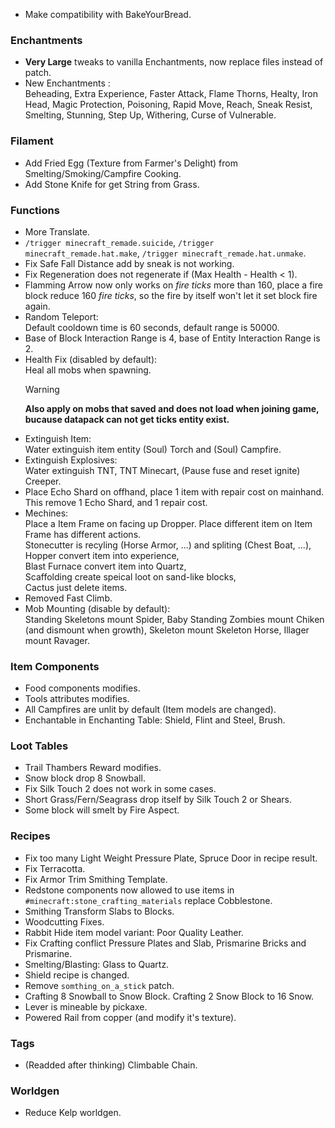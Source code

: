 - Make compatibility with BakeYourBread.

### Enchantments

- **Very Large** tweaks to vanilla Enchantments, now replace files instead of patch.
- New Enchantments :  
  Beheading, Extra Experience, Faster Attack, Flame Thorns, Healty, Iron Head, Magic Protection, Poisoning, Rapid Move, Reach, Sneak Resist, Smelting, Stunning, Step Up, Withering, Curse of Vulnerable.

### Filament

- Add Fried Egg (Texture from Farmer's Delight) from Smelting/Smoking/Campfire Cooking.
- Add Stone Knife for get String from Grass.

### Functions

- More Translate.
- `/trigger minecraft_remade.suicide`, `/trigger minecraft_remade.hat.make`, `/trigger minecraft_remade.hat.unmake`.
- Fix Safe Fall Distance add by sneak is not working.
- Fix Regeneration does not regenerate if (Max Health - Health < 1).
- Flamming Arrow now only works on _fire ticks_ more than 160, place a fire block reduce 160 _fire ticks_, so the fire by itself won't let it set block fire again.
- Random Teleport:  
  Default cooldown time is 60 seconds, default range is 50000.
- Base of Block Interaction Range is 4, base of Entity Interaction Range is 2.
- Health Fix (disabled by default):  
  Heal all mobs when spawning.
  > [!WARNING]  
  > **Also apply on mobs that saved and does not load when joining game, bucause datapack can not get ticks entity exist.**
- Extinguish Item:  
  Water extinguish item entity (Soul) Torch and (Soul) Campfire.
- Extinguish Explosives:  
  Water extinguish TNT, TNT Minecart, (Pause fuse and reset ignite) Creeper.
- Place Echo Shard on offhand, place 1 item with repair cost on mainhand. This remove 1 Echo Shard, and 1 repair cost.
- Mechines:  
  Place a Item Frame on facing up Dropper. Place different item on Item Frame has different actions.  
  Stonecutter is recyling (Horse Armor, ...) and spliting (Chest Boat, ...),  
  Hopper convert item into experience,  
  Blast Furnace convert item into Quartz,  
  Scaffolding create speical loot on sand-like blocks,  
  Cactus just delete items.
- Removed Fast Climb.
- Mob Mounting (disable by default):  
  Standing Skeletons mount Spider, Baby Standing Zombies mount Chiken (and dismount when growth), Skeleton mount Skeleton Horse, Illager mount Ravager.

### Item Components

- Food components modifies.
- Tools attributes modifies.
- All Campfires are unlit by default (Item models are changed).
- Enchantable in Enchanting Table: Shield, Flint and Steel, Brush.

### Loot Tables

- Trail Thambers Reward modifies.
- Snow block drop 8 Snowball.
- Fix Silk Touch 2 does not work in some cases.
- Short Grass/Fern/Seagrass drop itself by Silk Touch 2 or Shears.
- Some block will smelt by Fire Aspect.

### Recipes

- Fix too many Light Weight Pressure Plate, Spruce Door in recipe result.
- Fix Terracotta.
- Fix Armor Trim Smithing Template.
- Redstone components now allowed to use items in `#minecraft:stone_crafting_materials` replace Cobblestone.
- Smithing Transform Slabs to Blocks.
- Woodcutting Fixes.
- Rabbit Hide item model variant: Poor Quality Leather.
- Fix Crafting conflict Pressure Plates and Slab, Prismarine Bricks and Prismarine.
- Smelting/Blasting: Glass to Quartz.
- Shield recipe is changed.
- Remove `somthing_on_a_stick` patch.
- Crafting 8 Snowball to Snow Block. Crafting 2 Snow Block to 16 Snow.
- Lever is mineable by pickaxe.
- Powered Rail from copper (and modify it's texture).

### Tags

- (Readded after thinking) Climbable Chain.

### Worldgen

- Reduce Kelp worldgen.
